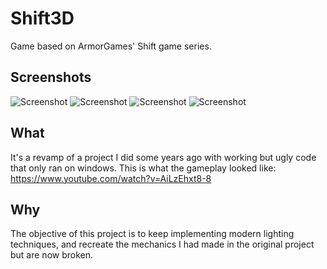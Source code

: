# Shift3D
Game based on ArmorGames' Shift game series.

## Screenshots
![Screenshot](https://i.imgur.com/jF5aFB7.png)
![Screenshot](https://i.imgur.com/OEQ3a6q.png)
![Screenshot](https://i.imgur.com/vcQJOib.png)
![Screenshot](https://i.imgur.com/TphwzIF.png)

## What
It's a revamp of a project I did some years ago with working but ugly code that only ran on windows. This is what the gameplay looked like:
https://www.youtube.com/watch?v=AiLzEhxt8-8

## Why
The objective of this project is to keep implementing modern lighting techniques, and recreate the mechanics I had made in the original project but are now broken.

